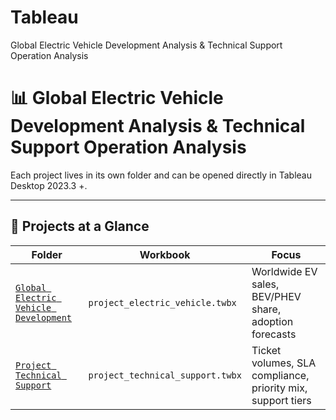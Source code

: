 # Tableau 
Global Electric Vehicle Development Analysis & Technical Support Operation Analysis  
# 📊 Global Electric Vehicle Development Analysis & Technical Support Operation Analysis  

Each project lives in its own folder and can be opened directly in Tableau Desktop 2023.3 +.

---

## 🚀 Projects at a Glance  

| Folder | Workbook | Focus |
| ------ | -------- | ----- |
| [`Global Electric Vehicle Development`](./Global%20Electric%20Vehicle%20Development) | `project_electric_vehicle.twbx` | Worldwide EV sales, BEV/PHEV share, adoption forecasts |
| [`Project Technical Support`](./Project%20Technical%20Support) | `project_technical_support.twbx` | Ticket volumes, SLA compliance, priority mix, support tiers |

